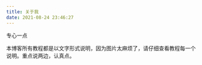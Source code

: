 ```yaml
---
title: 关于我
date: 2021-08-24 23:46:27
---
```


专心一点

本博客所有教程都是以文字形式说明，因为图片太麻烦了，请仔细查看教程每一个说明。重点说两边，认真点。

